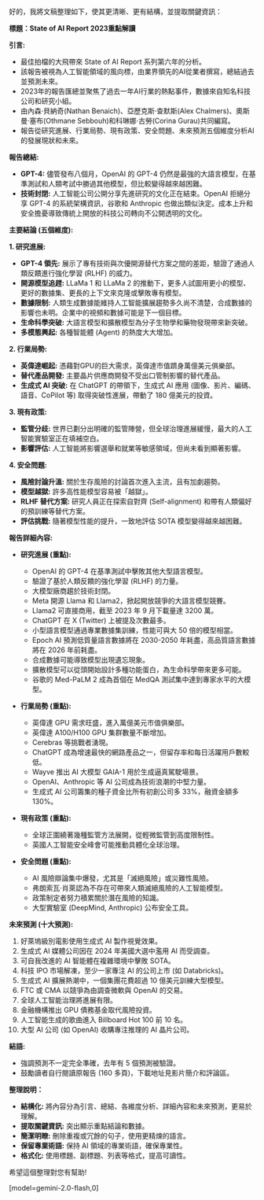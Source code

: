 好的，我將文稿整理如下，使其更清晰、更有結構，並提取關鍵資訊：

**標題：State of AI Report 2023重點解讀**

**引言:**

*   最佳拍檔的大飛帶來 State of AI Report 系列第六年的分析。
*   該報告被視為人工智能領域的風向標，由業界領先的AI從業者撰寫，總結過去並預測未來。
*   2023年的報告匯總並聚焦了過去一年AI行業的熱點事件，數據來自知名科技公司和研究小組。
*   由內森·貝納奇(Nathan Benaich)、亞歷克斯·查默斯(Alex Chalmers)、奧斯曼·塞布(Othmane Sebbouh)和科琳娜·古勞(Corina Gurau)共同編寫。
*   報告從研究進展、行業局勢、現有政策、安全問題、未來預測五個維度分析AI的發展現狀和未來。

**報告總結:**

*   **GPT-4:** 儘管發布八個月，OpenAI 的 GPT-4 仍然是最強的大語言模型，在基準測試和人類考試中勝過其他模型，但比較變得越來越困難。
*   **技術封閉:** 人工智能公司公開分享先進研究的文化正在結束。OpenAI 拒絕分享 GPT-4 的系統架構資訊，谷歌和 Anthropic 也做出類似決定。成本上升和安全擔憂導致傳統上開放的科技公司轉向不公開透明的文化。

**主要結論 (五個維度):**

**1. 研究進展:**

*   **GPT-4 領先:** 展示了專有技術與次優開源替代方案之間的差距，驗證了通過人類反饋進行強化學習 (RLHF) 的威力。
*   **開源模型追趕:** LLaMa 1 和 LLaMa 2 的推動下，更多人試圖用更小的模型、更好的數據集、更長的上下文來克隆或擊敗專有模型。
*   **數據限制:** 人類生成數據能維持人工智能擴展趨勢多久尚不清楚，合成數據的影響也未明。企業中的視頻和數據可能是下一個目標。
*   **生命科學突破:** 大語言模型和擴散模型為分子生物學和藥物發現帶來新突破。
*   **多模態興起:** 各種智能體 (Agent) 的熱度大大增加。

**2. 行業局勢:**

*   **英偉達崛起:** 憑藉對GPU的巨大需求，英偉達市值躋身萬億美元俱樂部。
*   **替代產品開發:** 主要晶片供應商開發不受出口管制影響的替代產品。
*   **生成式 AI 突破:** 在 ChatGPT 的帶領下，生成式 AI 應用 (圖像、影片、編碼、語音、CoPilot 等) 取得突破性進展，帶動了 180 億美元的投資。

**3. 現有政策:**

*   **監管分歧:** 世界已劃分出明確的監管陣營，但全球治理進展緩慢，最大的人工智能實驗室正在填補空白。
*   **影響評估:** 人工智能將影響選舉和就業等敏感領域，但尚未看到顯著影響。

**4. 安全問題:**

*   **風險討論升溫:** 關於生存風險的討論首次進入主流，且有加劇趨勢。
*   **模型越獄:** 許多高性能模型容易被「越獄」。
*   **RLHF 替代方案:** 研究人員正在探索自對齊 (Self-alignment) 和帶有人類偏好的預訓練等替代方案。
*   **評估挑戰:** 隨著模型性能的提升，一致地評估 SOTA 模型變得越來越困難。

**報告詳細內容:**

*   **研究進展 (重點):**
    *   OpenAI 的 GPT-4 在基準測試中擊敗其他大型語言模型。
    *   驗證了基於人類反饋的強化學習 (RLHF) 的力量。
    *   大模型廠商趨於技術封閉。
    *   Meta 開源 Llama 和 Llama2，掀起開放競爭的大語言模型競賽。
    *   Llama2 可直接商用，截至 2023 年 9 月下載量達 3200 萬。
    *   ChatGPT 在 X (Twitter) 上被提及次數最多。
    *   小型語言模型通過專業數據集訓練，性能可與大 50 倍的模型相當。
    *   Epoch AI 預測低質量語言數據將在 2030-2050 年耗盡，高品質語言數據將在 2026 年前耗盡。
    *   合成數據可能導致模型出現遺忘現象。
    *   擴散模型可以從頭開始設計多種功能蛋白，為生命科學帶來更多可能。
    *   谷歌的 Med-PaLM 2 成為首個在 MedQA 測試集中達到專家水平的大模型。

*   **行業局勢 (重點):**
    *   英偉達 GPU 需求旺盛，進入萬億美元市值俱樂部。
    *   英偉達 A100/H100 GPU 集群數量不斷增加。
    *   Cerebras 等挑戰者湧現。
    *   ChatGPT 成為增速最快的網路產品之一，但留存率和每日活躍用戶數較低。
    *   Wayve 推出 AI 大模型 GAIA-1 用於生成逼真駕駛場景。
    *   OpenAI、Anthropic 等 AI 公司成為技術浪潮的中堅力量。
    *   生成式 AI 公司籌集的種子資金比所有初創公司多 33%，融資金額多 130%。

*   **現有政策 (重點):**
    *   全球正圍繞著幾種監管方法展開，從輕微監管到高度限制性。
    *   英國人工智能安全峰會可能推動具體化全球治理。

*   **安全問題 (重點):**
    *   AI 風險辯論集中爆發，尤其是「滅絕風險」或災難性風險。
    *   弗朗索瓦·肖萊認為不存在可帶來人類滅絕風險的人工智能模型。
    *   政策制定者努力積累關於潛在風險的知識。
    *   大型實驗室 (DeepMind, Anthropic) 公布安全工具。

**未來預測 (十大預測):**

1.  好萊塢級別電影使用生成式 AI 製作視覺效果。
2.  生成式 AI 媒體公司因在 2024 年美國大選中濫用 AI 而受調查。
3.  可自我改進的 AI 智能體在複雜環境中擊敗 SOTA。
4.  科技 IPO 市場解凍，至少一家專注 AI 的公司上市 (如 Databricks)。
5.  生成式 AI 擴展熱潮中，一個集團花費超過 10 億美元訓練大型模型。
6.  FTC 或 CMA 以競爭為由調查微軟與 OpenAI 的交易。
7.  全球人工智能治理將進展有限。
8.  金融機構推出 GPU 債務基金取代風險投資。
9.  人工智能生成的歌曲進入 Billboard Hot 100 前 10 名。
10. 大型 AI 公司 (如 OpenAI) 收購專注推理的 AI 晶片公司。

**結語:**

*   強調預測不一定完全準確，去年有 5 個預測被驗證。
*   鼓勵讀者自行閱讀原報告 (160 多頁)，下載地址見影片簡介和評論區。

**整理說明：**

*   **結構化:** 將內容分為引言、總結、各維度分析、詳細內容和未來預測，更易於理解。
*   **提取關鍵資訊:** 突出顯示重點結論和數據。
*   **簡潔明瞭:** 刪除重複或冗餘的句子，使用更精煉的語言。
*   **保留專業術語:** 保持 AI 領域的專業術語，確保專業性。
*   **格式化:** 使用標題、副標題、列表等格式，提高可讀性。

希望這個整理對您有幫助!

[model=gemini-2.0-flash,0]
